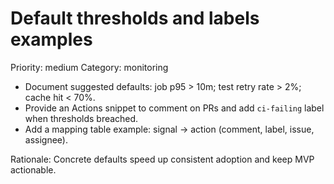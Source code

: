 # Default thresholds and labels examples

Priority: medium
Category: monitoring

- Document suggested defaults: job p95 > 10m; test retry rate > 2%; cache hit < 70%.
- Provide an Actions snippet to comment on PRs and add `ci-failing` label when thresholds breached.
- Add a mapping table example: signal -> action (comment, label, issue, assignee).

Rationale: Concrete defaults speed up consistent adoption and keep MVP actionable.


